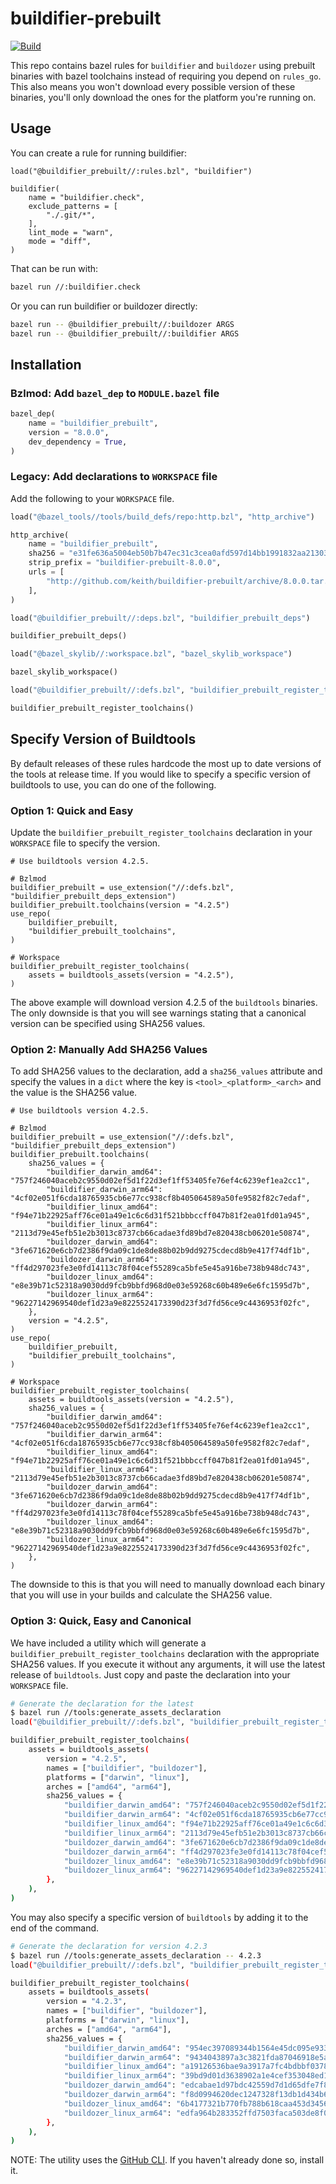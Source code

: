 # buildifier-prebuilt

[![Build](https://github.com/keith/buildifier-prebuilt/actions/workflows/ci.yml/badge.svg?event=schedule)](https://github.com/keith/buildifier-prebuilt/actions/workflows/ci.yml)

This repo contains bazel rules for `buildifier` and `buildozer` using
prebuilt binaries with bazel toolchains instead of requiring you depend
on `rules_go`. This also means you won't download every possible version
of these binaries, you'll only download the ones for the platform you're
running on.

## Usage

You can create a rule for running buildifier:

```bzl
load("@buildifier_prebuilt//:rules.bzl", "buildifier")

buildifier(
    name = "buildifier.check",
    exclude_patterns = [
        "./.git/*",
    ],
    lint_mode = "warn",
    mode = "diff",
)
```

That can be run with:

```sh
bazel run //:buildifier.check
```

Or you can run buildifier or buildozer directly:

```sh
bazel run -- @buildifier_prebuilt//:buildozer ARGS
bazel run -- @buildifier_prebuilt//:buildifier ARGS
```

## Installation

### Bzlmod: Add `bazel_dep` to `MODULE.bazel` file

<!-- BEGIN MODULE SNIPPET -->
```python
bazel_dep(
    name = "buildifier_prebuilt",
    version = "8.0.0",
    dev_dependency = True,
)
```
<!-- END MODULE SNIPPET -->


### Legacy: Add declarations to `WORKSPACE` file

Add the following to your `WORKSPACE` file.

<!-- BEGIN WORKSPACE SNIPPET -->
```python
load("@bazel_tools//tools/build_defs/repo:http.bzl", "http_archive")

http_archive(
    name = "buildifier_prebuilt",
    sha256 = "e31fe636a5004eb50b7b47ec31c3cea0afd597d14bb1991832aa213038837ecf",
    strip_prefix = "buildifier-prebuilt-8.0.0",
    urls = [
        "http://github.com/keith/buildifier-prebuilt/archive/8.0.0.tar.gz",
    ],
)

load("@buildifier_prebuilt//:deps.bzl", "buildifier_prebuilt_deps")

buildifier_prebuilt_deps()

load("@bazel_skylib//:workspace.bzl", "bazel_skylib_workspace")

bazel_skylib_workspace()

load("@buildifier_prebuilt//:defs.bzl", "buildifier_prebuilt_register_toolchains")

buildifier_prebuilt_register_toolchains()
```
<!-- END WORKSPACE SNIPPET -->


## Specify Version of Buildtools

By default releases of these rules hardcode the most up to date versions of the tools at release
time. If you would like to specify a specific version of buildtools to use, you can do one of the
following.

### Option 1: Quick and Easy

Update the `buildifier_prebuilt_register_toolchains` declaration in your `WORKSPACE` file to specify
the version.

```bzl
# Use buildtools version 4.2.5.

# Bzlmod
buildifier_prebuilt = use_extension("//:defs.bzl", "buildifier_prebuilt_deps_extension")
buildifier_prebuilt.toolchains(version = "4.2.5")
use_repo(
    buildifier_prebuilt,
    "buildifier_prebuilt_toolchains",
)

# Workspace
buildifier_prebuilt_register_toolchains(
    assets = buildtools_assets(version = "4.2.5"),
)
```

The above example will download version 4.2.5 of the `buildtools` binaries. The only downside is
that you will see warnings stating that a canonical version can be specified using SHA256 values.


### Option 2: Manually Add SHA256 Values

To add SHA256 values to the declaration, add a `sha256_values` attribute and specify the values in a
`dict` where the key is `<tool>_<platform>_<arch>` and the value is the SHA256 value.

```bzl
# Use buildtools version 4.2.5.

# Bzlmod
buildifier_prebuilt = use_extension("//:defs.bzl", "buildifier_prebuilt_deps_extension")
buildifier_prebuilt.toolchains(
    sha256_values = {
        "buildifier_darwin_amd64": "757f246040aceb2c9550d02ef5d1f22d3ef1ff53405fe76ef4c6239ef1ea2cc1",
        "buildifier_darwin_arm64": "4cf02e051f6cda18765935cb6e77cc938cf8b405064589a50fe9582f82c7edaf",
        "buildifier_linux_amd64": "f94e71b22925aff76ce01a49e1c6c6d31f521bbbccff047b81f2ea01fd01a945",
        "buildifier_linux_arm64": "2113d79e45efb51e2b3013c8737cb66cadae3fd89bd7e820438cb06201e50874",
        "buildozer_darwin_amd64": "3fe671620e6cb7d2386f9da09c1de8de88b02b9dd9275cdecd8b9e417f74df1b",
        "buildozer_darwin_arm64": "ff4d297023fe3e0fd14113c78f04cef55289ca5bfe5e45a916be738b948dc743",
        "buildozer_linux_amd64": "e8e39b71c52318a9030dd9fcb9bbfd968d0e03e59268c60b489e6e6fc1595d7b",
        "buildozer_linux_arm64": "96227142969540def1d23a9e8225524173390d23f3d7fd56ce9c4436953f02fc",
    },
    version = "4.2.5",
)
use_repo(
    buildifier_prebuilt,
    "buildifier_prebuilt_toolchains",
)

# Workspace
buildifier_prebuilt_register_toolchains(
    assets = buildtools_assets(version = "4.2.5"),
    sha256_values = {
        "buildifier_darwin_amd64": "757f246040aceb2c9550d02ef5d1f22d3ef1ff53405fe76ef4c6239ef1ea2cc1",
        "buildifier_darwin_arm64": "4cf02e051f6cda18765935cb6e77cc938cf8b405064589a50fe9582f82c7edaf",
        "buildifier_linux_amd64": "f94e71b22925aff76ce01a49e1c6c6d31f521bbbccff047b81f2ea01fd01a945",
        "buildifier_linux_arm64": "2113d79e45efb51e2b3013c8737cb66cadae3fd89bd7e820438cb06201e50874",
        "buildozer_darwin_amd64": "3fe671620e6cb7d2386f9da09c1de8de88b02b9dd9275cdecd8b9e417f74df1b",
        "buildozer_darwin_arm64": "ff4d297023fe3e0fd14113c78f04cef55289ca5bfe5e45a916be738b948dc743",
        "buildozer_linux_amd64": "e8e39b71c52318a9030dd9fcb9bbfd968d0e03e59268c60b489e6e6fc1595d7b",
        "buildozer_linux_arm64": "96227142969540def1d23a9e8225524173390d23f3d7fd56ce9c4436953f02fc",
    },
)
```

The downside to this is that you will need to manually download each binary that you will use in
your builds and calculate the SHA256 value.


### Option 3: Quick, Easy and Canonical

We have included a utility which will generate a `buildifier_prebuilt_register_toolchains`
declaration with the appropriate SHA256 values. If you execute it without any arguments, it will
use the latest release of `buildtools`. Just copy and paste the declaration into your `WORKSPACE`
file.

```sh
# Generate the declaration for the latest
$ bazel run //tools:generate_assets_declaration
load("@buildifier_prebuilt//:defs.bzl", "buildifier_prebuilt_register_toolchains", "buildtools_assets")

buildifier_prebuilt_register_toolchains(
    assets = buildtools_assets(
        version = "4.2.5",
        names = ["buildifier", "buildozer"],
        platforms = ["darwin", "linux"],
        arches = ["amd64", "arm64"],
        sha256_values = {
            "buildifier_darwin_amd64": "757f246040aceb2c9550d02ef5d1f22d3ef1ff53405fe76ef4c6239ef1ea2cc1",
            "buildifier_darwin_arm64": "4cf02e051f6cda18765935cb6e77cc938cf8b405064589a50fe9582f82c7edaf",
            "buildifier_linux_amd64": "f94e71b22925aff76ce01a49e1c6c6d31f521bbbccff047b81f2ea01fd01a945",
            "buildifier_linux_arm64": "2113d79e45efb51e2b3013c8737cb66cadae3fd89bd7e820438cb06201e50874",
            "buildozer_darwin_amd64": "3fe671620e6cb7d2386f9da09c1de8de88b02b9dd9275cdecd8b9e417f74df1b",
            "buildozer_darwin_arm64": "ff4d297023fe3e0fd14113c78f04cef55289ca5bfe5e45a916be738b948dc743",
            "buildozer_linux_amd64": "e8e39b71c52318a9030dd9fcb9bbfd968d0e03e59268c60b489e6e6fc1595d7b",
            "buildozer_linux_arm64": "96227142969540def1d23a9e8225524173390d23f3d7fd56ce9c4436953f02fc",
        },
    ),
)
```

You may also specify a specific version of `buildtools` by adding it to the end of the command.

```sh
# Generate the declaration for version 4.2.3
$ bazel run //tools:generate_assets_declaration -- 4.2.3
load("@buildifier_prebuilt//:defs.bzl", "buildifier_prebuilt_register_toolchains", "buildtools_assets")

buildifier_prebuilt_register_toolchains(
    assets = buildtools_assets(
        version = "4.2.3",
        names = ["buildifier", "buildozer"],
        platforms = ["darwin", "linux"],
        arches = ["amd64", "arm64"],
        sha256_values = {
            "buildifier_darwin_amd64": "954ec397089344b1564e45dc095e9331e121eb0f20e72032fcc8e94de78e5663",
            "buildifier_darwin_arm64": "9434043897a3c3821fda87046918e5a6c4320d8352df700f62046744c4d168a3",
            "buildifier_linux_amd64": "a19126536bae9a3917a7fc4bdbbf0378371a1d1683ab2415857cf53bce9dee49",
            "buildifier_linux_arm64": "39bd9d01d3638902a1e4cef353048ed160f0575f5df1bef175bd7637386d183c",
            "buildozer_darwin_amd64": "edcabae1d97bdc42559d7d1d65dfe7f8970db8d95d4bc9e7bf6656a9f2fb5592",
            "buildozer_darwin_arm64": "f8d0994620dec1247328f13db1d434b6489dd007f8e9b961dbd9363bc6fe7071",
            "buildozer_linux_amd64": "6b4177321b770fb788b618caa453d34561b8c05081ae8b27657e527c2a3b5d52",
            "buildozer_linux_arm64": "edfa964b283352ffd7503faca503de8f06dfcd1c7c96a6737e9452167e93c687",
        },
    ),
)
```

NOTE: The utility uses the [GitHub CLI](https://cli.github.com/). If you haven't already done so,
install it.
